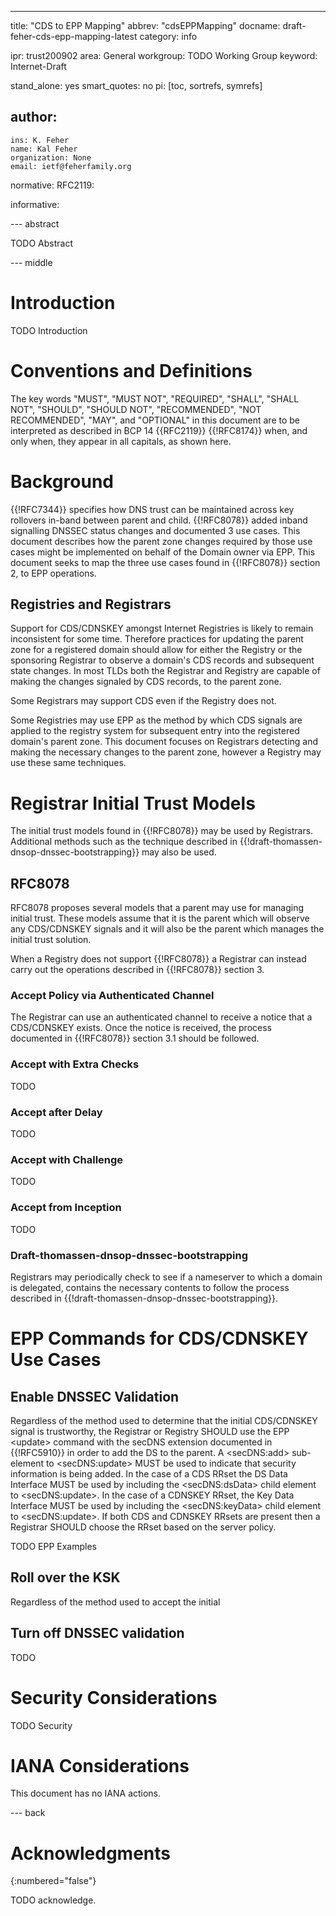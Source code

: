 ---
title: "CDS to EPP Mapping"
abbrev: "cdsEPPMapping"
docname: draft-feher-cds-epp-mapping-latest
category: info

ipr: trust200902
area: General
workgroup: TODO Working Group
keyword: Internet-Draft

stand_alone: yes
smart_quotes: no
pi: [toc, sortrefs, symrefs]

author:
 -
    ins: K. Feher
    name: Kal Feher
    organization: None
    email: ietf@feherfamily.org

normative:
  RFC2119:

informative:



--- abstract

TODO Abstract

--- middle

# Introduction

TODO Introduction


# Conventions and Definitions

The key words "MUST", "MUST NOT", "REQUIRED", "SHALL", "SHALL NOT", "SHOULD",
"SHOULD NOT", "RECOMMENDED", "NOT RECOMMENDED", "MAY", and "OPTIONAL" in this
document are to be interpreted as described in BCP 14 {{RFC2119}} {{!RFC8174}}
when, and only when, they appear in all capitals, as shown here.

# Background

{{!RFC7344}} specifies how DNS trust can be maintained across key rollovers in-band between parent and child. {{!RFC8078}} added inband signalling DNSSEC status changes and documented 3 use cases. This document describes how the parent zone changes required by those use cases might be implemented on behalf of the Domain owner via EPP. This document seeks to map the three use cases found in {{!RFC8078}} section 2, to EPP operations.

## Registries and Registrars
Support for CDS/CDNSKEY amongst Internet Registries is likely to remain inconsistent for some time. Therefore practices for updating the parent zone for a registered domain should allow for either the Registry or the sponsoring Registrar to observe a domain's CDS records and subsequent state changes. In most TLDs both the Registrar and Registry are capable of making the changes signaled by CDS records, to the parent zone.

Some Registrars may support CDS even if the Registry does not.

Some Registries may use EPP as the method by which CDS signals are applied to the registry system for subsequent entry into the registered domain's parent zone. This document focuses on Registrars detecting and making the necessary changes to the parent zone, however a Registry may use these same techniques. 


# Registrar Initial Trust Models

The initial trust models found in {{!RFC8078}} may be used by Registrars. Additional methods such as the technique described in {{!draft-thomassen-dnsop-dnssec-bootstrapping}} may also be used.


## RFC8078
RFC8078 proposes several models that a parent may use for managing initial trust. These models assume that it is the parent which will observe any CDS/CDNSKEY signals and it will also be the parent which manages the initial trust solution.

When a Registry does not support {{!RFC8078}} a Registrar can instead carry out the operations described in {{!RFC8078}} section 3.

### Accept Policy via Authenticated Channel
The Registrar can use an authenticated channel to receive a notice that a CDS/CDNSKEY exists. Once the notice is received, the process documented in {{!RFC8078}} section 3.1 should be followed.

### Accept with Extra Checks
TODO

### Accept after Delay
TODO

### Accept with Challenge
TODO

### Accept from Inception
TODO

### Draft-thomassen-dnsop-dnssec-bootstrapping
Registrars may periodically check to see if a nameserver to which a domain is delegated, contains the necessary contents to follow the process described in {{!draft-thomassen-dnsop-dnssec-bootstrapping}}.


# EPP Commands for CDS/CDNSKEY Use Cases

## Enable DNSSEC Validation
Regardless of the method used to determine that the initial CDS/CDNSKEY signal is trustworthy, the Registrar or Registry SHOULD use the EPP \<update\> command with the secDNS extension documented in {{!RFC5910}} in order to add the DS to the parent. A \<secDNS:add\> sub-element to \<secDNS:update\> MUST be used to indicate that security information is being added.
In the case of a CDS RRset the DS Data Interface MUST be used by including the \<secDNS:dsData\> child element to \<secDNS:update\>.
In the case of a CDNSKEY RRset, the Key Data Interface MUST be used by including the \<secDNS:keyData\> child element to \<secDNS:update\>.
If both CDS and CDNSKEY RRsets are present then a Registrar SHOULD choose the RRset based on the server policy.

TODO EPP Examples

## Roll over the KSK
Regardless of the method used to accept the initial 

## Turn off DNSSEC validation
TODO

# Security Considerations

TODO Security


# IANA Considerations

This document has no IANA actions.



--- back

# Acknowledgments
{:numbered="false"}

TODO acknowledge.
